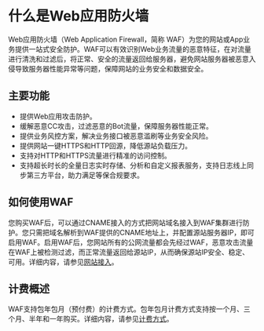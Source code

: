 # 什么是Web应用防火墙

Web应用防火墙（Web Application Firewall，简称 WAF）为您的网站或App业务提供一站式安全防护。WAF可以有效识别Web业务流量的恶意特征，在对流量进行清洗和过滤后，将正常、安全的流量返回给服务器，避免网站服务器被恶意入侵导致服务器性能异常等问题，保障网站的业务安全和数据安全。

## 主要功能

-   提供Web应用攻击防护。
-   缓解恶意CC攻击，过滤恶意的Bot流量，保障服务器性能正常。
-   提供业务风控方案，解决业务接口被恶意滥刷等业务安全风险。
-   提供网站一键HTTPS和HTTP回源，降低源站负载压力。
-   支持对HTTP和HTTPS流量进行精准的访问控制。
-   支持超长时长的全量日志实时存储、分析和自定义报表服务，支持日志线上同步第三方平台，助力满足等保合规要求。

## 如何使用WAF

您购买WAF后，可以通过CNAME接入的方式把网站域名接入到WAF集群进行防护。您只需把域名解析到WAF提供的CNAME地址上，并配置源站服务器IP，即可启用WAF。启用WAF后，您网站所有的公网流量都会先经过WAF，恶意攻击流量在WAF上被检测过滤，而正常流量返回给源站IP，从而确保源站IP安全、稳定、可用。详细内容，请参见[网站接入](/intl.zh-CN/接入WAF/CNAME接入/网站接入.md)。

## 计费概述

WAF支持包年包月（预付费）的计费方式。包年包月计费方式支持按一个月、三个月、半年和一年购买。详细内容，请参见[计费方式](/intl.zh-CN/产品定价/计费方式.md)。

